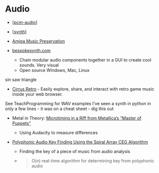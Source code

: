Audio
=====

* [[pcm-audio]]
* [[synth]]
* [Amiga Music Preservation](http://amp.dascene.net/home.php)

* [bespokesynth.com](https://www.bespokesynth.com/)
    * Chain modular audio components together in a GUI to create cool sounds. Very visual
    * Open source Windows, Mac, Linux



sin
saw
triangle

* [Cirrus Retro](https://cirrusretro.com/) - Easily explore, share, and interact with retro game music inside your web browser. 

See TeachProgramming for WAV examples
I've seen a synth in python in only a few lines - it was on a cheat sheet - dig this out

* Metal in Theory: [Microtiming in a Riff from Metallica’s “Master of Puppets”](https://metalintheory.com/metallica-master-of-puppets/)
    * Using Audacity to measure differences


* [Polyphonic Audio Key Finding Using the Spiral Array CEG Algorithm](https://ieeexplore.ieee.org/document/1521350)
    * Finding the key of a piece of music from audio analysis
    * > O(n) real-time algorithm for determining key from polyphonic audio


[//begin]: # "Autogenerated link references for markdown compatibility"
[pcm-audio]: pcm-audio.md "PCM Audio"
[synth]: synth.md "Synth"
[//end]: # "Autogenerated link references"